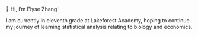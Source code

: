 👋 Hi, i’m Elyse Zhang! 

I am currently in eleventh grade at Lakeforest Academy, hoping to continue my journey of learning statistical analysis relating to biology and economics. 
